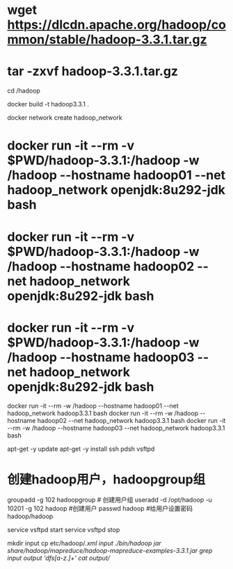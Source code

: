 # wget https://dlcdn.apache.org/hadoop/common/stable/hadoop-3.3.1.tar.gz
# tar -zxvf hadoop-3.3.1.tar.gz

cd /hadoop

docker build -t hadoop3.3.1 . 

docker network create hadoop_network

# docker run -it --rm -v $PWD/hadoop-3.3.1:/hadoop -w /hadoop --hostname hadoop01 --net hadoop_network openjdk:8u292-jdk bash
# docker run -it --rm -v $PWD/hadoop-3.3.1:/hadoop -w /hadoop --hostname hadoop02 --net hadoop_network openjdk:8u292-jdk bash
# docker run -it --rm -v $PWD/hadoop-3.3.1:/hadoop -w /hadoop --hostname hadoop03 --net hadoop_network openjdk:8u292-jdk bash

docker run -it --rm -w /hadoop --hostname hadoop01 --net hadoop_network hadoop3.3.1 bash
docker run -it --rm -w /hadoop --hostname hadoop02 --net hadoop_network hadoop3.3.1 bash
docker run -it --rm -w /hadoop --hostname hadoop03 --net hadoop_network hadoop3.3.1 bash

apt-get -y update
apt-get -y install ssh pdsh vsftpd


# 创建hadoop用户，hadoopgroup组
groupadd -g 102 hadoopgroup  # 创建用户组
useradd -d /opt/hadoop -u 10201  -g 102  hadoop  #创建用户
passwd  hadoop  #给用户设置密码 hadoop/hadoop


service vsftpd start
service vsftpd stop

mkdir input
cp etc/hadoop/*.xml input
./bin/hadoop jar share/hadoop/mapreduce/hadoop-mapreduce-examples-3.3.1.jar grep input output 'dfs[a-z.]+'
cat output/*


